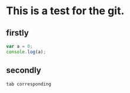 This is a test for the git.
==
firstly
----
```javascript
var a = 0;
console.log(a);
```
secondly
------------
    tab corresponding
